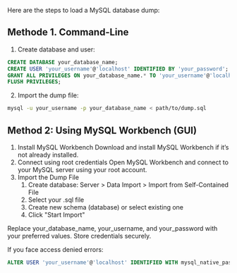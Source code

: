 Here are the steps to load a MySQL database dump:

## Methode 1. Command-Line

1. Create database and user:
```sql
CREATE DATABASE your_database_name;
CREATE USER 'your_username'@'localhost' IDENTIFIED BY 'your_password';
GRANT ALL PRIVILEGES ON your_database_name.* TO 'your_username'@'localhost';
FLUSH PRIVILEGES;
```

2. Import the dump file:
```bash
mysql -u your_username -p your_database_name < path/to/dump.sql
```

## Method 2: Using MySQL Workbench (GUI)

1. Install MySQL Workbench
Download and install MySQL Workbench if it’s not already installed.
2. Connect using root credentials
Open MySQL Workbench and connect to your MySQL server using your root account.
3. Import the Dump File
    1. Create database: Server > Data Import > Import from Self-Contained File 
    2. Select your .sql file
    3. Create new schema (database) or select existing one
    4. Click "Start Import"

Replace your_database_name, your_username, and your_password with your preferred values. Store credentials securely.

If you face access denied errors:
```sql
ALTER USER 'your_username'@'localhost' IDENTIFIED WITH mysql_native_password BY 'your_password';
```